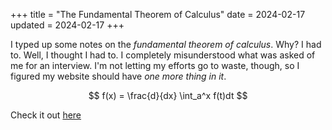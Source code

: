 +++
title = "The Fundamental Theorem of Calculus"
date = 2024-02-17
updated = 2024-02-17
+++

I typed up some notes on the *fundamental theorem of calculus*. Why? I had to. Well, I thought I had to. I completely misunderstood what was asked of me for an interview. I'm not letting my efforts go to waste, though, so I figured my website should have *one more thing in it*.

$$
f(x) = \frac{d}{dx} \int_a^x f(t)dt
$$

Check it out [here](/fundamentaltheoremofcalculus.pdf)
